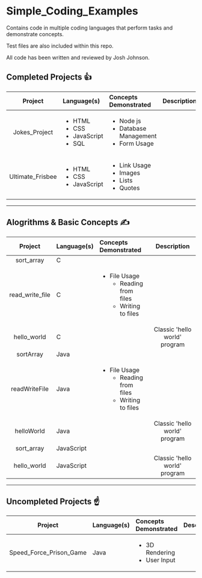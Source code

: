 # **Simple_Coding_Examples**
Contains code in multiple coding languages that perform tasks and demonstrate concepts.

Test files are also included within this repo.

All code has been written and reviewed by Josh Johnson.

## Completed Projects :thumbsup:
| Project | Language(s) | Concepts Demonstrated | Description |
| :------------------------: | :------------------------ | :------------------------ | :------------------------: |
| Jokes_Project | <ul><li>HTML</li><li>CSS</li><li>JavaScript</li><li>SQL</li></ul> | <ul><li>Node js</li><li>Database Management</li><li>Form Usage</li></ul> |  |
| Ultimate_Frisbee | <ul><li>HTML</li><li>CSS</li><li>JavaScript</li></ul> | <ul><li>Link Usage</li><li>Images</li><li>Lists</li><li>Quotes</li></ul> |  |
---
## Alogrithms & Basic Concepts :writing_hand:
| Project | Language(s) | Concepts Demonstrated | Description |
| :------------------------: | :------------------------ | :------------------------ | :------------------------: |
| sort_array | C |  |  |
| read_write_file | C | <ul><li>File Usage<ul><li>Reading from files</li><li>Writing to files</li></ul></li></ul> |  |
| hello_world | C |  | Classic 'hello world' program |
| sortArray | Java |  |  |
| readWriteFile | Java | <ul><li>File Usage<ul><li>Reading from files</li><li>Writing to files</li></ul></li></ul>  |  |
| helloWorld | Java |  | Classic 'hello world' program |
| sort_array | JavaScript |  |  |
| hello_world | JavaScript |  | Classic 'hello world' program |

---
## Uncompleted Projects :point_up:
| Project | Language(s) | Concepts Demonstrated | Description |
| :------------------------: | :------------------------ | :------------------------ | :------------------------: |
| Speed_Force_Prison_Game  | Java | <ul><li>3D Rendering</li><li>User Input</li></ul> |  |